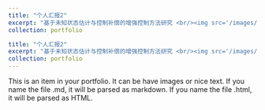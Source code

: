 ```yaml
---
title: "个人汇报2"
excerpt: "基于未知状态估计与控制补偿的增强控制方法研究 <br/><img src='/images/iai2023.png'>"
collection: portfolio

title: "个人汇报2"
excerpt: "基于未知状态估计与控制补偿的增强控制方法研究 <br/><img src='/images/iai2023.png'>"
collection: portfolio
---
```

This is an item in your portfolio. It can be have images or nice text. If you name the file .md, it will be parsed as markdown. If you name the file .html, it will be parsed as HTML. 
